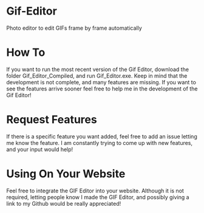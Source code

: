 # Gif-Editor
Photo editor to edit GIFs frame by frame automatically

# How To
If you want to run the most recent version of the Gif Editor, download the folder Gif_Editor_Compiled, and run Gif_Editor.exe. Keep
in mind that the development is not complete, and many features are missing. If you want to see the features arrive sooner feel free to 
help me in the development of the Gif Editor!

# Request Features
If there is a specific feature you want added, feel free to add an issue letting me know the feature. I am constantly trying to come up with new features, and your input would help!

# Using On Your Website
Feel free to integrate the GIF Editor into your website. Although it is not required, letting people know I made the GIF Editor, and possibly giving a link to my Github would be really appreciated!
